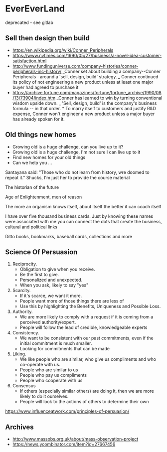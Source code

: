 # EverEverLand

deprecated - see gitlab

## Sell then design then build

* https://en.wikipedia.org/wiki/Conner_Peripherals
* https://www.nytimes.com/1990/05/27/business/a-novel-idea-customer-satisfaction.html
* http://www.fundinguniverse.com/company-histories/conner-peripherals-inc-history/
  _Conner set about building a company--Conner Peripherals--around a 'sell, design, build' strategy.
  _ Conner continued its policy of not engineering a new product unless at least one major buyer had agreed to purchase it
* https://archive.fortune.com/magazines/fortune/fortune_archive/1990/08/13/73904/index.htm
  _Conner has learned to win by turning conventional wisdom upside down.
  _ 'Sell, design, build' is the company's business formula -- in that order. \* To marry itself to customers and justify R&D expense, Conner won't engineer a new product unless a major buyer has already spoken for it.

## Old things new homes

* Growing old is a huge challenge, can you live up to it?
* Growing old is a huge challenge, I'm not sure I can live up to it
* Find new homes for your old things
* Can we help you ...

Santayana said: "Those who do not learn from history, wre doomed to repeat it." Shucks, I'm just her to provide the course material

The historian of the future

Age of Enlightenment, men of reason

The more an organism knows itself, about itself the better it can coach itself

I have over five thousand business cards. Just by knowing these names were associated with me you can connect the dots that create the business, cultural and political links

Ditto books, bookmarks, baseball cards, collections and more

## Science Of Persuasion

1. Reciprocity.
   * Obligation to give when you receive.
   * Be the first to give.
   * Personalized and unexpected.
   * When you ask, likely to say "yes"
2. Scarcity.
   * If it's scarce, we want it more.
   * People want more of those things there are less of
   * Use this by highlighting the Benefits, Uniqueness and Possible Loss.
3. Authority.
   * We are more likely to comply with a request if it is coming from a perceived authority/expert.
   * People will follow the lead of credible, knowledgeable experts
4. Consistency.
   * We want to be consistent with our past commitments, even if the initial commitment is much smaller.
   * Looking for commitments that can be made
5. Liking.
   * We like people who are similar, who give us compliments and who co-operate with us.
   * People who are similar to us
   * People who pay us compliments
   * People who cooperate with us
6. Consensus
   * If others (especially similar others) are doing it, then we are more likely to do it ourselves.
   * People will look to the actions of others to determine their own

https://www.influenceatwork.com/principles-of-persuasion/

## Archives

* http://www.massobs.org.uk/about/mass-observation-project
* https://news.ycombinator.com/item?id=27667456
